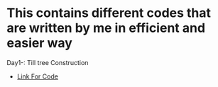 # This contains different codes that are written by me in efficient and easier way 
Day1-: Till tree Construction
* [ Link For Code ](https://github.com/kaint/INTERVIEWBIT)
